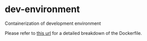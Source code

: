 # dev-environment
Containerization of development environment

Please refer to [this url](https://dev.to/alwaysup/containerize-your-dev-environment-forget-about-painful-setup-beginner-friendly-10bp) for a detailed breakdown of the Dockerfile.
